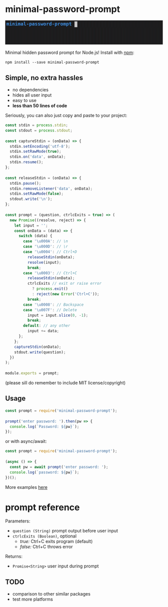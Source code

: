 # minimal-password-prompt

![prompt-password example](https://github.com/ollipal/minimal-password-prompt/blob/main/misc/example.gif)

Minimal hidden password prompt for Node.js! Install with [npm](https://www.npmjs.com/package/minimal-password-prompt):

```
npm install --save minimal-password-prompt
```

## Simple, no extra hassles

- no dependencies
- hides all user input
- easy to use
- **less than 50 lines of code**

Seriously, you can also just copy and paste to your project:

```js
const stdin = process.stdin;
const stdout = process.stdout;

const captureStdin = (onData) => {
  stdin.setEncoding('utf-8');
  stdin.setRawMode(true);
  stdin.on('data', onData);
  stdin.resume();
};

const releaseStdin = (onData) => {
  stdin.pause();
  stdin.removeListener('data', onData);
  stdin.setRawMode(false);
  stdout.write('\n');
};

const prompt = (question, ctrlcExits = true) => (
  new Promise((resolve, reject) => {
    let input = '';
    const onData = (data) => {
      switch (data) {
        case '\u000A': // \n
        case '\u000D': // \r
        case '\u0004': // Ctrl+D
          releaseStdin(onData);
          resolve(input);
          break;
        case '\u0003': // Ctrl+C
          releaseStdin(onData);
          ctrlcExits // exit or raise error
            ? process.exit()
            : reject(new Error('Ctrl+C'));
          break;
        case '\u0008': // Backspace
        case '\u007F': // Delete
          input = input.slice(0, -1);
          break;
        default: // any other
          input += data;
      };
    };
    captureStdin(onData);
    stdout.write(question);
  })
);

module.exports = prompt;
```

(please sill do remember to include MIT license/copyright)

## Usage

```js
const prompt = require('minimal-password-prompt');

prompt('enter password: ').then(pw => {
  console.log(`Password: ${pw}`);
});
```

or with async/await:

```js
const prompt = require('minimal-password-prompt');

(async () => {
  const pw = await prompt('enter password: ');
  console.log(`password: ${pw}`);
})();
```

More examples [here](https://github.com/ollipal/minimal-password-prompt/tree/main/examples)

# prompt reference

Parameters:
  * `question (String)` prompt output before user input
  * `ctrlcExits (Boolean)`, optional
    * *true:* Ctrl+C exits program (default)
    * *false:* Ctrl+C throws error

Returns:
  * `Promise<String>` user input during prompt

## TODO

- comparison to other similar packages
- test more platforms
